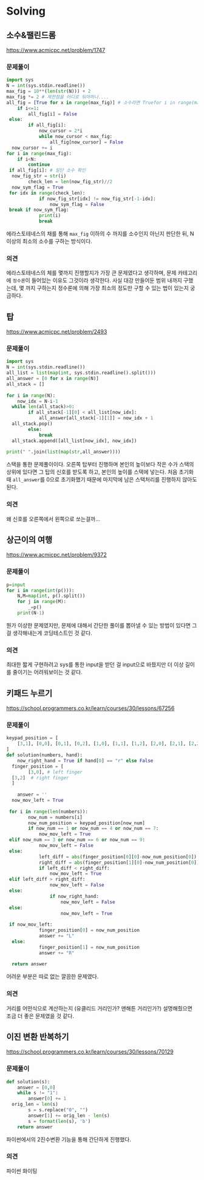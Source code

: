 ﻿
# Solving﻿  

## 소수&팰린드롬
https://www.acmicpc.net/problem/1747
### 문제풀이  
```python  
import sys  
N = int(sys.stdin.readline())  
max_fig = 10**(len(str(N))) + 2  
max_fig *= 2 # 제한점을 어디로 둬야하나....  
all_fig = [True for x in range(max_fig)] # 소수라면 Truefor i in range(max_fig):  
    if i<=1:  
        all_fig[i] = False  
 else:  
        if all_fig[i]:  
            now_cursor = 2*i  
            while now_cursor < max_fig:  
                all_fig[now_cursor] = False  
  now_cursor += i  
for i in range(max_fig):  
    if i<N:  
        continue  
 if all_fig[i]: # 일단 소수 확인  
  now_fig_str = str(i)  
        check_len = len(now_fig_str)//2  
  now_sym_flag = True  
 for idx in range(check_len):  
            if now_fig_str[idx] != now_fig_str[-1-idx]:  
                now_sym_flag = False  
 break if now_sym_flag:  
            print(i)  
            break
```
에라스토테네스의 채를 통해 `max_fig` 이하의 수 까지를 소수인지 아닌지 판단한 뒤, N 이상의 최소의 소수를 구하는 방식이다. 

### 의견 
에라스토테네스의 체를 몇까지 진행할지가 가장 큰 문제였다고 생각하며, 문제 카테고리에 `정수론`이 들어있는 이유도 그것이라 생각한다. 사실 대강 만들어둔 범위 내까지 구했는데, 몇 까지 구하는지 정수론에 의해 가장 최소의 정도만 구할 수 있는 법이 있는지 궁금하다.


## 탑
https://www.acmicpc.net/problem/2493
### 문제풀이  
```python  
import sys  
N = int(sys.stdin.readline())  
all_list = list(map(int, sys.stdin.readline().split()))  
all_answer = [0 for x in range(N)]  
all_stack = []  
  
for i in range(N):  
    now_idx = N-i-1  
  while len(all_stack)>0:  
        if all_stack[-1][0] < all_list[now_idx]:  
            all_answer[all_stack[-1][1]] = now_idx + 1  
  all_stack.pop()  
        else:  
            break  
  all_stack.append([all_list[now_idx], now_idx])  
  
print(" ".join(list(map(str,all_answer))))
```
스택을 통한 문제풀이이다. 오른쪽 탑부터 진행하며 본인의 높이보다 작은 수가 스택의 상위에 있다면 그 탑의 신호를 받도록 하고, 본인의 높이를 스택에 넣는다. 처음 초기화때 `all_answer`를 0으로 초기화했기 때문에 마지막에 남은 스택처리를 진행하지 않아도 된다.

### 의견 
왜 신호를 오른쪽에서 왼쪽으로 쏘는걸까... 


## 상근이의 여행
https://www.acmicpc.net/problem/9372
### 문제풀이  
```python  
p=input  
for i in range(int(p())):  
    N,M=map(int, p().split())  
    for j in range(M):  
        _=p()  
    print(N-1)
```
뭔가 이상한 문제였지만, 문제에 대해서 간단한 풀이를 뽑아낼 수 있는 방법이 있다면 그걸 생각해내는게 코딩테스트인 것 같다.

### 의견 
최대한 짧게 구현하려고 sys를 통한 input을 받던 걸 input으로 바꿨지만 더 이상 길이를 줄이기는 어려워보이는 것 같다.


## 키패드 누르기
https://school.programmers.co.kr/learn/courses/30/lessons/67256
### 문제풀이  
```python  
keypad_position = [  
    [3,1], [0,0], [0,1], [0,2], [1,0], [1,1], [1,2], [2,0], [2,1], [2,2]  
]  
def solution(numbers, hand):  
    now_right_hand = True if hand[0] == "r" else False  
  finger_position = [  
        [3,0], # left finger  
  [3,2]  # right finger  
  ]  
  
    answer = ''  
  now_mov_left = True  
  
 for i in range(len(numbers)):  
        now_num = numbers[i]  
        now_num_position = keypad_position[now_num]  
        if now_num == 1 or now_num == 4 or now_num == 7:  
            now_mov_left = True  
 elif now_num == 3 or now_num == 6 or now_num == 9:  
            now_mov_left = False  
 else:  
            left_diff = abs(finger_position[0][0]-now_num_position[0]) + abs(finger_position[0][1]-now_num_position[1])  
            right_diff = abs(finger_position[1][0]-now_num_position[0]) + abs(finger_position[1][1]-now_num_position[1])  
            if left_diff < right_diff:  
                now_mov_left = True  
 elif left_diff > right_diff:  
                now_mov_left = False  
 else:  
                if now_right_hand:  
                    now_mov_left = False  
 else:  
                    now_mov_left = True  
  
 if now_mov_left:  
            finger_position[0] = now_num_position  
            answer += "L"  
  else:  
            finger_position[1] = now_num_position  
            answer += "R"  
  
  return answer
```
어려운 부분은 따로 없는 깔끔한 문제였다.

### 의견 
거리를 어떤식으로 계산하는지 (유클리드 거리인가? 맨해튼 거리인가?) 설명해줬으면 조금 더 좋은 문제였을 것 같다.

## 이진 변환 반복하기
https://school.programmers.co.kr/learn/courses/30/lessons/70129
### 문제풀이  
```python  
def solution(s):  
    answer = [0,0]  
    while s != "1":  
        answer[0] += 1  
  orig_len = len(s)  
        s = s.replace("0", "")  
        answer[1] += orig_len - len(s)  
        s = format(len(s), 'b')  
    return answer
```
파이썬에서의 2진수변환 기능을 통해 간단하게 진행했다.

### 의견 
파이썬 화이팅
